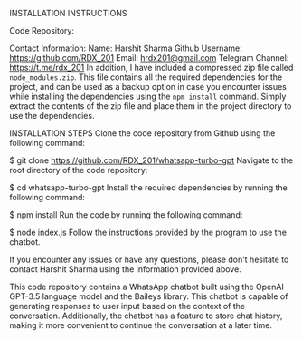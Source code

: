 INSTALLATION INSTRUCTIONS

Code Repository: 

Contact Information:
Name: Harshit Sharma
Github Username: https://github.com/RDX_201
Email: hrdx201@gmail.com
Telegram Channel: https://t.me/rdx_201
In addition, I have included a compressed zip file called `node_modules.zip`. This file contains all the required dependencies for the project, and can be used as a backup option in case you encounter issues while installing the dependencies using the `npm install` command. Simply extract the contents of the zip file and place them in the project directory to use the dependencies.

INSTALLATION STEPS
Clone the code repository from Github using the following command:

$ git clone https://github.com/RDX_201/whatsapp-turbo-gpt
Navigate to the root directory of the code repository:

$ cd whatsapp-turbo-gpt
Install the required dependencies by running the following command:

$ npm install
Run the code by running the following command:

$ node index.js
Follow the instructions provided by the program to use the chatbot.

If you encounter any issues or have any questions, please don't hesitate to contact Harshit Sharma using the information provided above.


This code repository contains a WhatsApp chatbot built using the OpenAI GPT-3.5 language model and the Baileys library. This chatbot is capable of generating responses to user input based on the context of the conversation. Additionally, the chatbot has a feature to store chat history, making it more convenient to continue the conversation at a later time.
